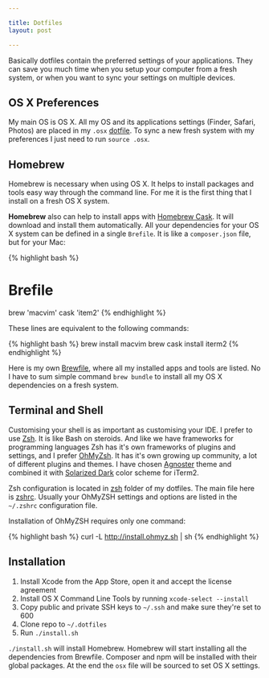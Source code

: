 ```yaml
---

title: Dotfiles
layout: post

---
```


Basically dotfiles contain the preferred settings of your applications. They can save you much time when you setup your 
computer from a fresh system, or when you want to sync your settings on multiple devices.

## OS X Preferences

My main OS is OS X. All my OS and its applications settings (Finder, Safari, Photos) are placed in my `.osx` 
[dotfile](https://github.com/seregazhuk/dotfiles/blob/master/.osx). To sync a new fresh system with 
my preferences I just need to run `source .osx`.

## Homebrew

Homebrew is necessary when using OS X. It helps to install packages and tools easy way through the command line. 
For me it is the first thing that I install on a fresh OS X system.

**Homebrew** also can help to install apps with [Homebrew Cask](https://caskroom.github.io). It will download and install them automatically.
All your dependencies for your OS X system can be defined in a single `Brefile`. It is like a `composer.json` file, but for your Mac:

{% highlight bash %}
# Brefile
brew 'macvim'
cask 'item2'
{% endhighlight %}

These lines are equivalent to the following commands:

{% highlight bash %}
brew install macvim
brew cask install iterm2
{% endhighlight %}

Here is my own [Brewfile](https://github.com/seregazhuk/dotfiles/blob/master/Brewfile), where all my installed apps and tools are
listed. No I have to sum simple command `brew bundle` to install all my OS X dependencies on a fresh system.

## Terminal and Shell

Customising your shell is as important as customising your IDE. I prefer to use [Zsh](http://www.zsh.org). It is like Bash on 
steroids. And like we have frameworks for programming languages Zsh has it's own frameworks of plugins and settings, and I prefer
[OhMyZsh](http://ohmyzsh.sh). It has it's own growing up community, a lot of different plugins and themes. I have chosen 
[Agnoster](https://gist.github.com/agnoster/3712874) theme and combined it with
[Solarized Dark](https://github.com/altercation/solarized) color scheme for iTerm2.

Zsh configuration is located in [zsh](https://github.com/seregazhuk/dotfiles/tree/master/zsh) folder of my dotfiles. The main file 
here is [zshrc](https://github.com/seregazhuk/dotfiles/blob/master/zsh/zshrc). Usually your OhMyZSH settings and options are listed in the `~/.zshrc` configuration file. 

Installation of OhMyZSH requires only one command:

{% highlight bash %}
curl -L http://install.ohmyz.sh | sh
{% endhighlight %}

## Installation

1. Install Xcode from the App Store, open it and accept the license agreement
2. Install OS X Command Line Tools by running `xcode-select --install`
3. Copy public and private SSH keys to `~/.ssh` and make sure they're set to 600
4. Clone repo to `~/.dotfiles`
5. Run `./install.sh`

`./install.sh` will install Homebrew. Homebrew will start installing all the dependencies from Brewfile. Composer and npm will be installed with their global packages. At the end
the `osx` file will be sourced to set OS X settings.
